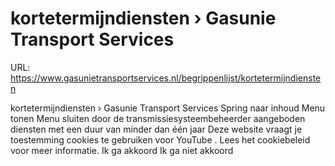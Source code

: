 # kortetermijndiensten › Gasunie Transport Services

URL: https://www.gasunietransportservices.nl/begrippenlijst/kortetermijndiensten

kortetermijndiensten › Gasunie Transport Services
Spring naar inhoud
Menu tonen
Menu sluiten
door de
transmissiesysteembeheerder
aangeboden diensten met een duur van minder dan één jaar
Deze website vraagt je toestemming cookies te gebruiken voor
YouTube
. Lees het
cookiebeleid
voor meer informatie.
Ik ga akkoord
Ik ga niet akkoord